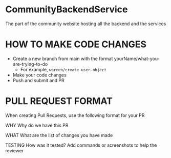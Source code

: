 # CommunityBackendService
The part of the community website hosting all the backend and the services

# HOW TO MAKE CODE CHANGES
- Create a new branch from main with the format yourName/what-you-are-trying-to-do
  - For example, `warren/create-user-object`
- Make your code changes
- Push and submit and PR

# PULL REQUEST FORMAT

When creating Pull Requests, use the following format for your PR

WHY
Why do we have this PR

WHAT
What are the list of changes you have made

TESTING
How was it tested? Add commands or screenshots to help the reviewer
